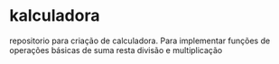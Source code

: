 # kalculadora
repositorio para criação de calculadora. Para implementar funções  de operações básicas de suma resta divisão e multiplicação 
